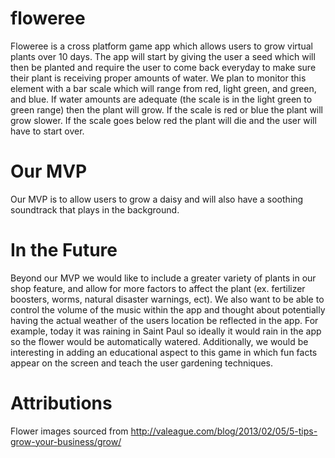 # floweree

Floweree is a cross platform game app which allows users to grow virtual plants over 10 days. The app will start by giving the user a seed which will then be planted and require the user to come back everyday to make sure their plant is receiving proper amounts of water. We plan to monitor this element with a bar scale which will range from red, light green, and green, and blue. If water amounts are adequate (the scale is in the light green to green range) then the plant will grow. If the scale is red or blue the plant will grow slower. If the scale goes below red the plant will die and the user will have to start over. 

# Our MVP
Our MVP is to allow users to grow a daisy and will also have a soothing soundtrack that plays in the background.

# In the Future
Beyond our MVP we would like to include a greater variety of plants in our shop feature, and allow for more factors to affect the plant (ex. fertilizer boosters, worms, natural disaster warnings, ect). We also want to be able to control the volume of the music within the app and thought about potentially having the actual weather of the users location be reflected in the app. For example, today it was raining in Saint Paul so ideally it would rain in the app so the flower would be automatically watered. Additionally, we would be interesting in adding an educational aspect to this game in which fun facts appear on the screen and teach the user gardening techniques. 

# Attributions
Flower images sourced from http://valeague.com/blog/2013/02/05/5-tips-grow-your-business/grow/


